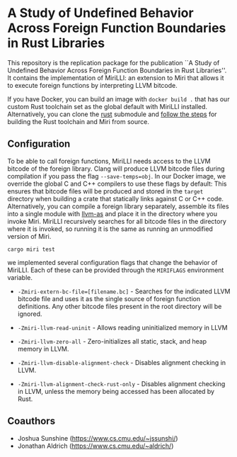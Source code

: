 # A Study of Undefined Behavior Across Foreign Function Boundaries in Rust Libraries

This repository is the replication package for the publication ``A Study of Undefined Behavior Across Foreign Function Boundaries in Rust Libraries''. It contains the implementation of MiriLLI: an extension to Miri that allows it to execute foreign functions by interpreting LLVM bitcode. 

If you have Docker, you can build an image with `docker build .` that has our custom Rust toolchain set as the global default with MiriLLI installed. Alternatively, you can clone the [rust](https://github.com/icmccorm/mirilli-rust) submodule and [follow the steps](https://rustc-dev-guide.rust-lang.org/building/how-to-build-and-run.html) for building the Rust toolchain and Miri from source. 

##  Configuration

To be able to call foreign functions, MiriLLI needs access to the LLVM bitcode of the foreign library. Clang will produce LLVM bitcode files during compilation if you pass the flag `--save-temps=obj`. In our Docker image, we override the global C and C++ compilers to use these flags by default: This ensures that bitcode files will be produced and stored in the `target` directory when building a crate that statically links against C or C++ code. Alternatively, you can compile a foreign library separately, assemble its files into a single module with [llvm-as](https://llvm.org/docs/CommandGuide/llvm-as.html) and place it in the directory where you invoke Miri. MiriLLI recursively searches for all bitcode files in the directory where it is invoked, so running it is the same as running an unmodified version of Miri.
```
cargo miri test
```

we implemented several configuration flags that change the behavior of MiriLLI. Each of these can be provided through the `MIRIFLAGS` environment variable.

* `-Zmiri-extern-bc-file=[filename.bc]` - Searches for the indicated LLVM bitcode file and uses it as the single source of foreign function definitions. Any other bitcode files present in the root directory will be ignored.

* `-Zmiri-llvm-read-uninit` - Allows reading uninitialized memory in LLVM

* `-Zmiri-llvm-zero-all` - Zero-initializes all static, stack, and heap memory in LLVM. 

* `-Zmiri-llvm-disable-alignment-check` - Disables alignment checking in LLVM.

* `-Zmiri-llvm-alignment-check-rust-only` - Disables alignment checking in LLVM, unless the memory being accessed has been allocated by Rust.

## Coauthors
* Joshua Sunshine (https://www.cs.cmu.edu/~jssunshi/)
* Jonathan Aldrich (https://www.cs.cmu.edu/~aldrich/)